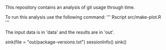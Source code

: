 This repository contains an analysis of git usage through time.

To run this analysis use the following command:
'''
Rscript src/make-plot.R
'''

The input data is in 'data' and the results are in 'out'.

sink(file = "out/package-versions.txt")
sessionInfo()
sink()
